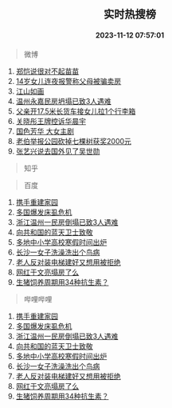 <div align="center"><h2>实时热搜榜</h2><h4>2023-11-12 07:57:01</h4></div>

> 微博  

1. [郑恺说很对不起苗苗](https://s.weibo.com/weibo?q=%23%E9%83%91%E6%81%BA%E8%AF%B4%E5%BE%88%E5%AF%B9%E4%B8%8D%E8%B5%B7%E8%8B%97%E8%8B%97%23&t=31&band_rank=1&Refer=top)<br />
2. [14岁女儿连夜报警称父母被骗卖房](https://s.weibo.com/weibo?q=%2314%E5%B2%81%E5%A5%B3%E5%84%BF%E8%BF%9E%E5%A4%9C%E6%8A%A5%E8%AD%A6%E7%A7%B0%E7%88%B6%E6%AF%8D%E8%A2%AB%E9%AA%97%E5%8D%96%E6%88%BF%23&t=31&band_rank=2&Refer=top)<br />
3. [江山如画](https://s.weibo.com/weibo?q=%23%E6%B1%9F%E5%B1%B1%E5%A6%82%E7%94%BB%23&t=31&band_rank=3&Refer=top)<br />
4. [温州永嘉民房坍塌已致3人遇难](https://s.weibo.com/weibo?q=%23%E6%B8%A9%E5%B7%9E%E6%B0%B8%E5%98%89%E6%B0%91%E6%88%BF%E5%9D%8D%E5%A1%8C%E5%B7%B2%E8%87%B43%E4%BA%BA%E9%81%87%E9%9A%BE%23&t=31&band_rank=4&Refer=top)<br />
5. [父亲开17.5米长货车接女儿拉1个行李箱](https://s.weibo.com/weibo?q=%23%E7%88%B6%E4%BA%B2%E5%BC%8017.5%E7%B1%B3%E9%95%BF%E8%B4%A7%E8%BD%A6%E6%8E%A5%E5%A5%B3%E5%84%BF%E6%8B%891%E4%B8%AA%E8%A1%8C%E6%9D%8E%E7%AE%B1%23&t=31&band_rank=5&Refer=top)<br />
6. [关晓彤王牌控诉华晨宇](https://s.weibo.com/weibo?q=%E5%85%B3%E6%99%93%E5%BD%A4%E7%8E%8B%E7%89%8C%E6%8E%A7%E8%AF%89%E5%8D%8E%E6%99%A8%E5%AE%87&t=31&band_rank=6&Refer=top)<br />
7. [国色芳华 大女主剧](https://s.weibo.com/weibo?q=%E5%9B%BD%E8%89%B2%E8%8A%B3%E5%8D%8E%20%E5%A4%A7%E5%A5%B3%E4%B8%BB%E5%89%A7&t=31&band_rank=7&Refer=top)<br />
8. [老伯举报公园砍掉七棵树获奖2000元](https://s.weibo.com/weibo?q=%23%E8%80%81%E4%BC%AF%E4%B8%BE%E6%8A%A5%E5%85%AC%E5%9B%AD%E7%A0%8D%E6%8E%89%E4%B8%83%E6%A3%B5%E6%A0%91%E8%8E%B7%E5%A5%962000%E5%85%83%23&t=31&band_rank=8&Refer=top)<br />
9. [张艺兴说去国外见了吴世勋](https://s.weibo.com/weibo?q=%23%E5%BC%A0%E8%89%BA%E5%85%B4%E8%AF%B4%E5%8E%BB%E5%9B%BD%E5%A4%96%E8%A7%81%E4%BA%86%E5%90%B4%E4%B8%96%E5%8B%8B%23&t=31&band_rank=9&Refer=top)<br />

> 知乎  


> 百度  

1. [携手重建家园](https://www.baidu.com/s?wd=%E6%90%BA%E6%89%8B%E9%87%8D%E5%BB%BA%E5%AE%B6%E5%9B%AD&sa=fyb_news&rsv_dl=fyb_news)<br />
2. [多国爆发床虱危机](https://www.baidu.com/s?wd=%E5%A4%9A%E5%9B%BD%E7%88%86%E5%8F%91%E5%BA%8A%E8%99%B1%E5%8D%B1%E6%9C%BA&sa=fyb_news&rsv_dl=fyb_news)<br />
3. [浙江温州一民房倒塌已致3人遇难](https://www.baidu.com/s?wd=%E6%B5%99%E6%B1%9F%E6%B8%A9%E5%B7%9E%E4%B8%80%E6%B0%91%E6%88%BF%E5%80%92%E5%A1%8C%E5%B7%B2%E8%87%B43%E4%BA%BA%E9%81%87%E9%9A%BE&sa=fyb_news&rsv_dl=fyb_news)<br />
4. [向共和国的蓝天卫士致敬](https://www.baidu.com/s?wd=%E5%90%91%E5%85%B1%E5%92%8C%E5%9B%BD%E7%9A%84%E8%93%9D%E5%A4%A9%E5%8D%AB%E5%A3%AB%E8%87%B4%E6%95%AC&sa=fyb_news&rsv_dl=fyb_news)<br />
5. [多地中小学高校寒假时间出炉](https://www.baidu.com/s?wd=%E5%A4%9A%E5%9C%B0%E4%B8%AD%E5%B0%8F%E5%AD%A6%E9%AB%98%E6%A0%A1%E5%AF%92%E5%81%87%E6%97%B6%E9%97%B4%E5%87%BA%E7%82%89&sa=fyb_news&rsv_dl=fyb_news)<br />
6. [长沙一女子洗澡洗出个鸟病](https://www.baidu.com/s?wd=%E9%95%BF%E6%B2%99%E4%B8%80%E5%A5%B3%E5%AD%90%E6%B4%97%E6%BE%A1%E6%B4%97%E5%87%BA%E4%B8%AA%E9%B8%9F%E7%97%85&sa=fyb_news&rsv_dl=fyb_news)<br />
7. [老人反对装电梯建好又想用被拒绝](https://www.baidu.com/s?wd=%E8%80%81%E4%BA%BA%E5%8F%8D%E5%AF%B9%E8%A3%85%E7%94%B5%E6%A2%AF%E5%BB%BA%E5%A5%BD%E5%8F%88%E6%83%B3%E7%94%A8%E8%A2%AB%E6%8B%92%E7%BB%9D&sa=fyb_news&rsv_dl=fyb_news)<br />
8. [网红于文亮塌房了么](https://www.baidu.com/s?wd=%E7%BD%91%E7%BA%A2%E4%BA%8E%E6%96%87%E4%BA%AE%E5%A1%8C%E6%88%BF%E4%BA%86%E4%B9%88&sa=fyb_news&rsv_dl=fyb_news)<br />
9. [生猪饲养周期用34种抗生素？](https://www.baidu.com/s?wd=%E7%94%9F%E7%8C%AA%E9%A5%B2%E5%85%BB%E5%91%A8%E6%9C%9F%E7%94%A834%E7%A7%8D%E6%8A%97%E7%94%9F%E7%B4%A0%EF%BC%9F&sa=fyb_news&rsv_dl=fyb_news)<br />

> 哔哩哔哩  

1. [携手重建家园](https://www.baidu.com/s?wd=%E6%90%BA%E6%89%8B%E9%87%8D%E5%BB%BA%E5%AE%B6%E5%9B%AD&sa=fyb_news&rsv_dl=fyb_news)<br />
2. [多国爆发床虱危机](https://www.baidu.com/s?wd=%E5%A4%9A%E5%9B%BD%E7%88%86%E5%8F%91%E5%BA%8A%E8%99%B1%E5%8D%B1%E6%9C%BA&sa=fyb_news&rsv_dl=fyb_news)<br />
3. [浙江温州一民房倒塌已致3人遇难](https://www.baidu.com/s?wd=%E6%B5%99%E6%B1%9F%E6%B8%A9%E5%B7%9E%E4%B8%80%E6%B0%91%E6%88%BF%E5%80%92%E5%A1%8C%E5%B7%B2%E8%87%B43%E4%BA%BA%E9%81%87%E9%9A%BE&sa=fyb_news&rsv_dl=fyb_news)<br />
4. [向共和国的蓝天卫士致敬](https://www.baidu.com/s?wd=%E5%90%91%E5%85%B1%E5%92%8C%E5%9B%BD%E7%9A%84%E8%93%9D%E5%A4%A9%E5%8D%AB%E5%A3%AB%E8%87%B4%E6%95%AC&sa=fyb_news&rsv_dl=fyb_news)<br />
5. [多地中小学高校寒假时间出炉](https://www.baidu.com/s?wd=%E5%A4%9A%E5%9C%B0%E4%B8%AD%E5%B0%8F%E5%AD%A6%E9%AB%98%E6%A0%A1%E5%AF%92%E5%81%87%E6%97%B6%E9%97%B4%E5%87%BA%E7%82%89&sa=fyb_news&rsv_dl=fyb_news)<br />
6. [长沙一女子洗澡洗出个鸟病](https://www.baidu.com/s?wd=%E9%95%BF%E6%B2%99%E4%B8%80%E5%A5%B3%E5%AD%90%E6%B4%97%E6%BE%A1%E6%B4%97%E5%87%BA%E4%B8%AA%E9%B8%9F%E7%97%85&sa=fyb_news&rsv_dl=fyb_news)<br />
7. [老人反对装电梯建好又想用被拒绝](https://www.baidu.com/s?wd=%E8%80%81%E4%BA%BA%E5%8F%8D%E5%AF%B9%E8%A3%85%E7%94%B5%E6%A2%AF%E5%BB%BA%E5%A5%BD%E5%8F%88%E6%83%B3%E7%94%A8%E8%A2%AB%E6%8B%92%E7%BB%9D&sa=fyb_news&rsv_dl=fyb_news)<br />
8. [网红于文亮塌房了么](https://www.baidu.com/s?wd=%E7%BD%91%E7%BA%A2%E4%BA%8E%E6%96%87%E4%BA%AE%E5%A1%8C%E6%88%BF%E4%BA%86%E4%B9%88&sa=fyb_news&rsv_dl=fyb_news)<br />
9. [生猪饲养周期用34种抗生素？](https://www.baidu.com/s?wd=%E7%94%9F%E7%8C%AA%E9%A5%B2%E5%85%BB%E5%91%A8%E6%9C%9F%E7%94%A834%E7%A7%8D%E6%8A%97%E7%94%9F%E7%B4%A0%EF%BC%9F&sa=fyb_news&rsv_dl=fyb_news)<br />

